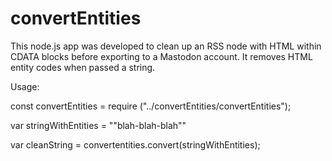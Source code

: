 # convertEntities
This node.js app was developed to clean up an RSS node with HTML within CDATA blocks before exporting to a Mastodon account. It removes HTML entity codes when passed a string.

Usage:

  const convertEntities = require ("../convertEntities/convertEntities");

  var stringWithEntities = "&quot;blah-blah-blah&quot;"

  var cleanString = convertentities.convert(stringWithEntities);
